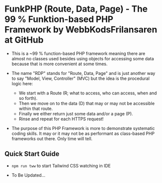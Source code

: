 # FunkPHP (Route, Data, Page) - The 99 % Funktion-based PHP Framework by WebbKodsFrilansaren at GitHub

- This is a ~99 % function-based PHP framework meaning there are almost no classes used besides using objects for accessing some data because that is more convenient at some times.

- The name "RDP" stands for "Route, Data, Page" and is just another way to say "Model, View, Controller" (MVC) but the idea is the procedural logic here:

  - We start with a Route (R; what to access, who can access, when and so forth).
  - Then we move on to the data (D) that may or may not be accessible within that route.
  - Finally we either return just some data and/or a page (P).
  - Rinse and repeat for each HTTPS request!

- The purpose of this PHP Framework is more to demonstrate systematic coding skills. It may or it may not be as performant as class-based PHP frameworks out there. Only time will tell.

## Quick Start Guide

- `npm run tww` to start Tailwind CSS watching in IDE

- To Be Updated...
